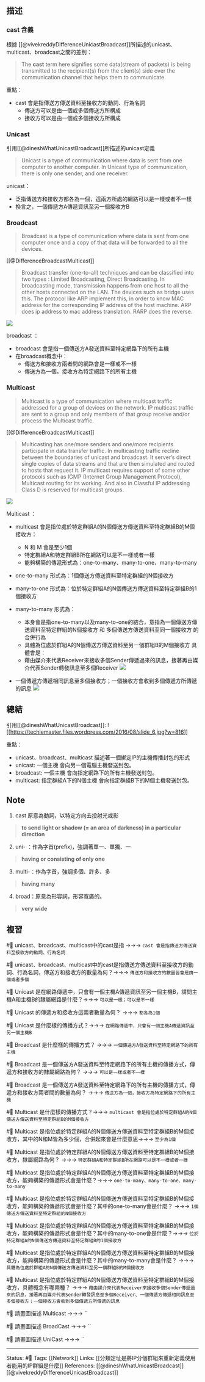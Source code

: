 
## 描述

### cast 含義
根據 [[@vivekreddyDifferenceUnicastBroadcast]]所描述的unicast、multicast、broadcast之間的差別：

> The **cast** term here signifies some data(stream of packets) is being transmitted to the recipient(s) from the client(s) side over the communication channel that helps them to communicate.

重點：
- cast 會是指傳送方傳送資料至接收方的動詞、行為名詞
	- 傳送方可以是由一個或多個傳送方所構成
	- 接收方可以是由一個或多個接收方所構成




### Unicast 
引用[[@dineshWhatUnicastBroadcast]]所描述的unicast定義


> Unicast is a type of communication where data is sent from one computer to another computer. In Unicast type of communication, there is only one sender, and one receiver.

unicast：
- 泛指傳送方和接收方都各為一個，這兩方所處的網路可以是一樣或者不一樣
- 換言之，一個傳遞方A傳遞資訊至另一個接收方B

### Broadcast
> Broadcast is a type of communication where data is sent from one computer once and a copy of that data will be forwarded to all the devices.  

[[@DifferenceBroadcastMulticast]]
> Broadcast transfer (one-to-all) techniques and can be classified into two types : Limited Broadcasting, Direct Broadcasting. In broadcasting mode, transmission happens from one host to all the other hosts connected on the LAN. The devices such as bridge uses this. The protocol like ARP implement this, in order to know MAC address for the corresponding IP address of the host machine. ARP does ip address to mac address translation. RARP does the reverse.

![](https://media.geeksforgeeks.org/wp-content/uploads/20201026202439/broadcast.png)

broadcast ：
- broadcast 會是指一個傳送方A發送資料至特定網路下的所有主機
- 在broadcast概念中：
	- 傳送方和接收方兩者間的網路會是一樣或不一樣
	- 傳送方為一個，接收方為特定網路下的所有主機

###  Multicast
> Multicast is a type of communication where multicast traffic addressed for a group of devices on the network. IP multicast traffic are sent to a group and only members of that group receive and/or process the Multicast traffic.

[[@DifferenceBroadcastMulticast]]
> Multicasting has one/more senders and one/more recipients participate in data transfer traffic. In multicasting traffic recline between the boundaries of unicast and broadcast. It server’s direct single copies of data streams and that are then simulated and routed to hosts that request it. IP multicast requires support of some other protocols such as IGMP (Internet Group Management Protocol), Multicast routing for its working. And also in Classful IP addressing Class D is reserved for multicast groups.

![](https://media.geeksforgeeks.org/wp-content/uploads/20201026205734/Multicast.png)

Multicast ：
- multicast 會是指位處於特定群組A的N個傳送方傳送資料至特定群組B的M個接收方：
	- N 和 M 會是至少1個
	- 特定群組A和特定群組B所在網路可以是不一樣或者一樣
	- 能夠構築的傳遞形式為：one-to-many、many-to-one、many-to-many
- one-to-many 形式為：1個傳送方傳送資料至特定群組的N個接收方
- many-to-one 形式為：位於特定群組A的N個傳送方傳送資料至特定群組B的1個接收方
- many-to-many 形式為：
	- 本身會是指one-to-many以及many-to-one的結合，意指為一個傳送方傳送資料至特定群組的N個接收方 和 多個傳送方傳送資料至同一個接收方 的合併行為
	- 具體為位處於群組A的N個傳送方傳送資料至另一個群組B的M個接收方
具體會是：
	- 藉由媒介來代表Receiver來接收多個Sender傳遞過來的訊息，接著再由媒介代表Sender轉發訊息至多個Receiver
![](https://res.cloudinary.com/dqfxgtyoi/image/upload/v1671281392/blog/network/transmission/many-to-many-transmission-example1_uaynks.png)

 - 一個傳遞方傳遞相同訊息至多個接收方；一個接收方會收到多個傳遞方所傳遞的訊息
![](https://res.cloudinary.com/dqfxgtyoi/image/upload/v1671281392/blog/network/transmission/many-to-many-transmission-example2_smbbs2.png)



## 總結
引用[[@dineshWhatUnicastBroadcast]]: 
![[https://techiemaster.files.wordpress.com/2016/08/slide_6.jpg?w=816]]

重點：
- unicast、broadcast、multicast 描述著一個綁定IP的主機傳播封包的形式
- unicast: 一個主機 會向另一個電腦主機發送封包。
- broadcast: 一個主機 會向指定網路下的所有主機發送封包。
- multicast: 指定群組A下的N個主機 會向指定群組B下的M個主機發送封包。

## Note 

1. cast 原意為動詞，以特定方向去投射光或影
> **to send light or shadow (= an area of darkness) in a particular direction**


2. uni- ：作為字首(prefix)，強調著單一、單獨、一
> **having or consisting of only one**


3. multi-：作為字首，強調多個、許多、多
>**having many**

4. broad：原意為形容詞，形容寬廣的。
> **very wide**

## 複習



#🧠  unicast、broadcast、multicast中的cast是指 ->->-> `cast 會是指傳送方傳送資料至接收方的動詞、行為名詞`
<!--SR:!2023-03-12,54,250-->

#🧠 unicast、broadcast、multicast中的cast是指傳送方傳送資料至接收方的動詞、行為名詞，傳送方和接收方的數量為何？->->-> `傳送方和接收方的數量皆會是由一個或者多個`
<!--SR:!2023-03-10,52,250-->


#🧠 Unicast 是在網路傳遞中，只會有一個主機A傳遞資訊至另一個主機B，請問主機A和主機B的隸屬網路是什麼？->->-> `可以是一樣；可以是不一樣`
<!--SR:!2023-04-03,69,250-->

#🧠 Unicast 的傳遞方和接收方這兩者數量為何？ ->->-> `都各為1個`
<!--SR:!2023-03-09,52,250-->

#🧠  Unicast 是什麼樣的傳播方式？->->-> `在網路傳遞中，只會有一個主機A傳遞資訊至另一個主機B`
<!--SR:!2023-03-31,66,250-->

#🧠 Broadcast 是什麼樣的傳播方式？ ->->-> `一個傳送方A發送資料至特定網路下的所有主機`
<!--SR:!2023-03-23,60,250-->

#🧠 Broadcast 是一個傳送方A發送資料至特定網路下的所有主機的傳播方式，傳遞方和接收方的隸屬網路為何？ ->->-> `可以是一樣或者不一樣`
<!--SR:!2023-01-24,25,250-->

#🧠 Broadcast 是一個傳送方A發送資料至特定網路下的所有主機的傳播方式，傳遞方和接收方兩者間的數量為何？ ->->-> `傳送方為一個，接收方為特定網路下的所有主機`
<!--SR:!2023-01-27,28,250-->

#🧠 Multicast  是什麼樣的傳播方式？->->-> `multicast 會是指位處於特定群組A的N個傳送方傳送資料至特定群組B的M個接收方`
<!--SR:!2023-03-28,63,250-->


#🧠  Multicast  是指位處於特定群組A的N個傳送方傳送資料至特定群組B的M個接收方，其中的N和M皆為多少個，合併起來會是什麼意思->->-> `至少為1個`
<!--SR:!2023-02-28,46,250-->

#🧠 Multicast  是指位處於特定群組A的N個傳送方傳送資料至特定群組B的M個接收方，隸屬網路為何？ ->->-> `特定群組A和特定群組B所在網路可以是不一樣或者一樣`
<!--SR:!2023-01-27,28,250-->

#🧠 Multicast  是指位處於特定群組A的N個傳送方傳送資料至特定群組B的M個接收方，能夠構築的傳遞形式會是什麼？->->-> `one-to-many、many-to-one、many-to-many`
<!--SR:!2023-02-11,33,230-->

#🧠 Multicast  是指位處於特定群組A的N個傳送方傳送資料至特定群組B的M個接收方，能夠構築的傳遞形式會是什麼？其中的one-to-many會是什麼？ ->->-> `1個傳送方傳送資料至特定群組的N個接收方`
<!--SR:!2023-03-25,63,250-->



#🧠 Multicast  是指位處於特定群組A的N個傳送方傳送資料至特定群組B的M個接收方，能夠構築的傳遞形式會是什麼？其中的many-to-one會是什麼？->->-> `位於特定群組A的N個傳送方傳送資料至特定群組B的1個接收方`
<!--SR:!2023-01-26,27,250-->



#🧠 Multicast  是指位處於特定群組A的N個傳送方傳送資料至特定群組B的M個接收方，能夠構築的傳遞形式會是什麼？其中的many-to-many會是什麼？ ->->-> ` 具體為位處於群組A的N個傳送方傳送資料至另一個群組B的M個接收方`
<!--SR:!2023-01-27,28,250-->



#🧠 Multicast  是指位處於特定群組A的N個傳送方傳送資料至特定群組B的M個接收方，具體概念有哪兩種？ ->->-> `藉由媒介來代表Receiver來接收多個Sender傳遞過來的訊息，接著再由媒介代表Sender轉發訊息至多個Receiver、一個傳遞方傳遞相同訊息至多個接收方；一個接收方會收到多個傳遞方所傳遞的訊息`
<!--SR:!2023-02-17,31,230-->


#🧠 請畫圖描述 Multicast   ->->-> ``
<!--SR:!2023-03-30,65,250-->

#🧠 請畫圖描述 BroadCast  ->->-> ``
<!--SR:!2023-03-16,57,250-->

#🧠 請畫圖描述 UniCast  ->->-> ``
<!--SR:!2023-01-27,28,250-->


---
Status: #🌱 
Tags:
[[Network]]
Links:
[[分類定址是將IP分個群組來重新定義使用者能用的IP群組是什麼]]
References:
[[@dineshWhatUnicastBroadcast]]
[[@vivekreddyDifferenceUnicastBroadcast]]
